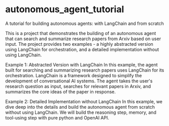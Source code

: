 # autonomous_agent_tutorial
A tutorial for building autonomous agents: with LangChain and from scratch

This is a project that demonstrates the building of an autonomous agent that can search and summarize research papers from Arxiv based on user input. The project provides two examples - a highly abstracted version using LangChain for orchestration, and a detailed implementation without using LangChain.

Example 1: Abstracted Version with LangChain
In this example, the agent built for searching and summarizing research papers uses LangChain for its orchestration. LangChain is a framework designed to simplify the development of conversational AI systems. The agent takes the user's research question as input, searches for relevant papers in Arxiv, and summarizes the core ideas of the paper in response.

Example 2: Detailed Implementation without LangChain
In this example, we dive deep into the details and build the autonomous agent from scratch without using LangChain. We will build the reasoning step, memory, and tool-using step with pure python and OpenAI API.
